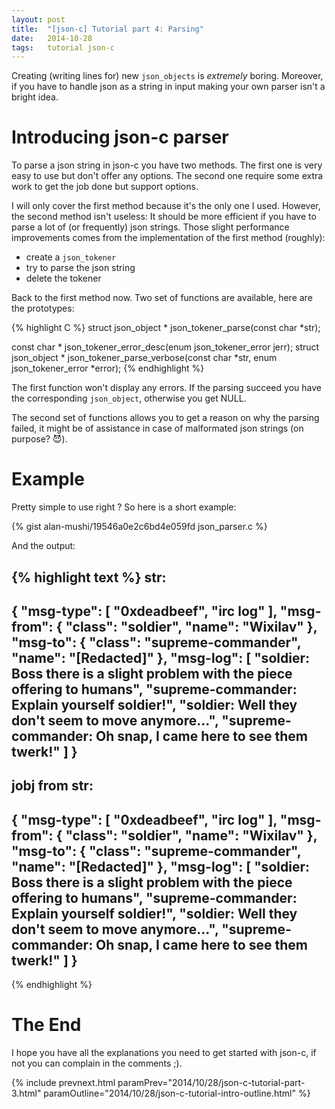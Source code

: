 ```yaml
---
layout: post
title:  "[json-c] Tutorial part 4: Parsing"
date:   2014-10-28
tags:   tutorial json-c
---
```

Creating (writing lines for) new `json_objects` is *extremely* boring. Moreover, if you have to handle json as a string in input making your own parser isn't a bright idea.

# Introducing json-c parser

To parse a json string in json-c you have two methods. The first one is very easy to use but don't offer any options. The second one require some extra work to get the job done but support options.

I will only cover the first method because it's the only one I used. However, the second method isn't useless: It should be more efficient if you have to parse a lot of (or frequently) json strings. Those slight performance improvements comes from the implementation of the first method (roughly):

- create a `json_tokener`
- try to parse the json string
- delete the tokener

Back to the first method now. Two set of functions are available, here are the prototypes:

{% highlight C %}
struct json_object * json_tokener_parse(const char *str);

const char * json_tokener_error_desc(enum json_tokener_error jerr);
struct json_object * json_tokener_parse_verbose(const char *str, enum json_tokener_error *error);
{% endhighlight %}

The first function won't display any errors. If the parsing succeed you have the corresponding `json_object`, otherwise you get NULL.

The second set of functions allows you to get a reason on why the parsing failed, it might be of assistance in case of malformated json strings (on purpose? :smiling_imp:).

# Example

Pretty simple to use right ? So here is a short example:

{% gist alan-mushi/19546a0e2c6bd4e059fd json_parser.c %}

And the output:

{% highlight text %}
str:
---
{ "msg-type": [ "0xdeadbeef", "irc log" ], 		"msg-from": { "class": "soldier", "name": "Wixilav" }, 		"msg-to": { "class": "supreme-commander", "name": "[Redacted]" }, 		"msg-log": [ 			"soldier: Boss there is a slight problem with the piece offering to humans", 			"supreme-commander: Explain yourself soldier!", 			"soldier: Well they don't seem to move anymore...", 	"supreme-commander: Oh snap, I came here to see them twerk!" 			] 		}
---

jobj from str:
---
{
   "msg-type": [
     "0xdeadbeef",
     "irc log"
   ],
   "msg-from": {
     "class": "soldier",
     "name": "Wixilav"
   },
   "msg-to": {
     "class": "supreme-commander",
     "name": "[Redacted]"
   },
   "msg-log": [
     "soldier: Boss there is a slight problem with the piece offering to humans",
     "supreme-commander: Explain yourself soldier!",
     "soldier: Well they don't seem to move anymore...",
     "supreme-commander: Oh snap, I came here to see them twerk!"
   ]
 }
---
{% endhighlight %}

# The End

I hope you have all the explanations you need to get started with json-c, if not you can complain in the comments ;).

{% include prevnext.html paramPrev="2014/10/28/json-c-tutorial-part-3.html" paramOutline="2014/10/28/json-c-tutorial-intro-outline.html" %}
